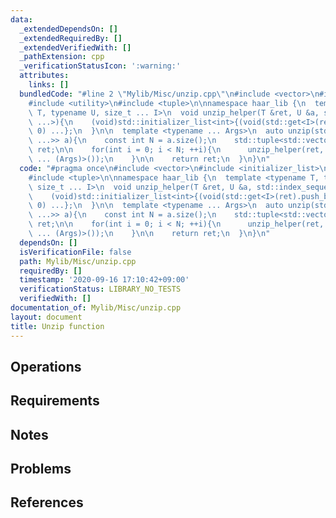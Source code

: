```yaml
---
data:
  _extendedDependsOn: []
  _extendedRequiredBy: []
  _extendedVerifiedWith: []
  _pathExtension: cpp
  _verificationStatusIcon: ':warning:'
  attributes:
    links: []
  bundledCode: "#line 2 \"Mylib/Misc/unzip.cpp\"\n#include <vector>\n#include <initializer_list>\n\
    #include <utility>\n#include <tuple>\n\nnamespace haar_lib {\n  template <typename\
    \ T, typename U, size_t ... I>\n  void unzip_helper(T &ret, U &a, std::index_sequence<I\
    \ ...>){\n    (void)std::initializer_list<int>{(void(std::get<I>(ret).push_back(std::get<I>(a))),\
    \ 0) ...};\n  }\n\n  template <typename ... Args>\n  auto unzip(std::vector<std::tuple<Args\
    \ ...>> a){\n    const int N = a.size();\n    std::tuple<std::vector<Args> ...>\
    \ ret;\n\n    for(int i = 0; i < N; ++i){\n      unzip_helper(ret, a[i], std::make_index_sequence<sizeof\
    \ ... (Args)>());\n    }\n\n    return ret;\n  }\n}\n"
  code: "#pragma once\n#include <vector>\n#include <initializer_list>\n#include <utility>\n\
    #include <tuple>\n\nnamespace haar_lib {\n  template <typename T, typename U,\
    \ size_t ... I>\n  void unzip_helper(T &ret, U &a, std::index_sequence<I ...>){\n\
    \    (void)std::initializer_list<int>{(void(std::get<I>(ret).push_back(std::get<I>(a))),\
    \ 0) ...};\n  }\n\n  template <typename ... Args>\n  auto unzip(std::vector<std::tuple<Args\
    \ ...>> a){\n    const int N = a.size();\n    std::tuple<std::vector<Args> ...>\
    \ ret;\n\n    for(int i = 0; i < N; ++i){\n      unzip_helper(ret, a[i], std::make_index_sequence<sizeof\
    \ ... (Args)>());\n    }\n\n    return ret;\n  }\n}\n"
  dependsOn: []
  isVerificationFile: false
  path: Mylib/Misc/unzip.cpp
  requiredBy: []
  timestamp: '2020-09-16 17:10:42+09:00'
  verificationStatus: LIBRARY_NO_TESTS
  verifiedWith: []
documentation_of: Mylib/Misc/unzip.cpp
layout: document
title: Unzip function
---
```


## Operations

## Requirements

## Notes

## Problems

## References
